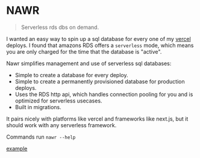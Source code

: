 # NAWR

> Serverless rds dbs on demand.

I wanted an easy way to spin up a sql database for every one of my [vercel](https://vercel.com) deploys. I found that amazons RDS offers a `serverless` mode,
which means you are only charged for the time that the database is "active".

Nawr simplifies management and use of serverless sql databases:

- Simple to create a database for every deploy.
- Simple to create a permanently provisioned database for production deploys.
- Uses the RDS http api, which handles connection pooling for you and is optimized for serverless usecases.
- Built in migrations.

It pairs nicely with platforms like vercel and frameworks like next.js, but it should work with any serverless framework.

Commands run `nawr --help`

[example]()
